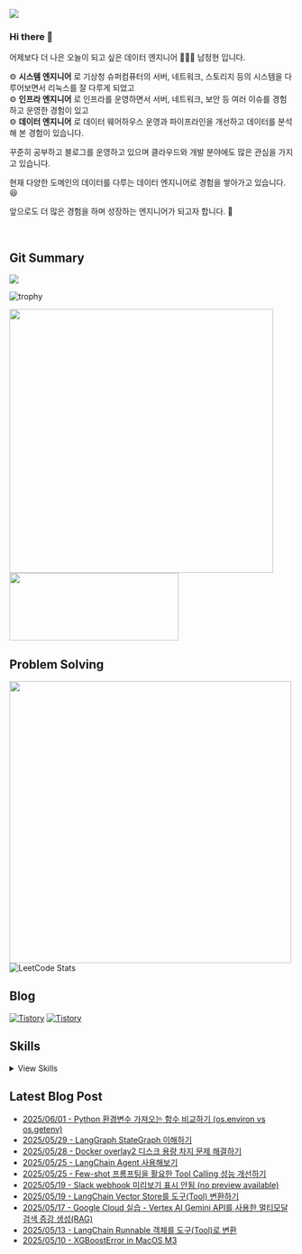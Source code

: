 ![](https://hits.seeyoufarm.com/api/count/incr/badge.svg?url=https%3A%2F%2Fgithub.com%2Fjaynamm%2Fhit-counter&count_bg=%23000000&title_bg=%23000000&icon=macys.svg&icon_color=%23FFFFFF&title=hits&edge_flat=false)

### Hi there 👋  
어제보다 더 나은 오늘이 되고 싶은 데이터 엔지니어 🧑🏻‍💻 남정현 입니다.  

⚙︎ **시스템 엔지니어** 로 기상청 슈퍼컴퓨터의 서버, 네트워크, 스토리지 등의 시스템을 다루어보면서 리눅스를 잘 다루게 되었고  
⚙︎ **인프라 엔지니어** 로 인프라를 운영하면서 서버, 네트워크, 보안 등 여러 이슈를 경험하고 운영한 경험이 있고  
⚙︎ **데이터 엔지니어** 로 데이터 웨어하우스 운영과 파이프라인을 개선하고 데이터를 분석해 본 경험이 있습니다.
  
꾸준히 공부하고 블로그를 운영하고 있으며 클라우드와 개발 분야에도 많은 관심을 가지고 있습니다.

현재 다양한 도메인의 데이터를 다루는 데이터 엔지니어로 경험을 쌓아가고 있습니다. 😆    

앞으로도 더 많은 경험을 하며 성장하는 엔지니어가 되고자 합니다. 👏   

<br>
  
Git Summary
---
![](http://github-profile-summary-cards.vercel.app/api/cards/profile-details?username=jaynamm&theme=zenburn)  
<!-- 
![](http://github-profile-summary-cards.vercel.app/api/cards/repos-per-language?username=jaynamm&theme=zenburn)
![](http://github-profile-summary-cards.vercel.app/api/cards/most-commit-language?username=jaynamm&theme=zenburn)  
![](http://github-profile-summary-cards.vercel.app/api/cards/stats?username=jaynamm&theme=zenburn) 
![](http://github-profile-summary-cards.vercel.app/api/cards/productive-time?username=jaynamm&theme=zenburn&utcOffset=8)
-->

![trophy](https://github-profile-trophy.vercel.app/?username=ryo-ma&theme=chalk&column=5)
  
<a href="https://github.com/devxb/gitanimals"><img src="https://render.gitanimals.org/farms/jaynamm" width="468"/></a>
<a href="https://github.com/devxb/gitanimals">
  <img
    src="https://render.gitanimals.org/lines/jaynamm?pet-id=600908537971297727"
    width="300"
    height="120"
  />
</a>
  
     
Problem Solving
---
<a href="https://solved.ac/profile/jaynam"><img width="500px" src="https://github-readme-solvedac-hyp3rflow.vercel.app/api/?handle=jaynam"></a>  
![LeetCode Stats](https://leetcard.jacoblin.cool/jaynam?theme=unicorn&font=Noto%20Sans&ext=heatmap)  
 
Blog
---
[![Tistory](https://img.shields.io/badge/(구)제이로그-000000.svg?style=for-the-badge&logo=Tistory&logoColor=white&width=300)](https://jaynamm.tistory.com/)
[![Tistory](https://img.shields.io/badge/제이로그-000000.svg?style=for-the-badge&logo=Tistory&logoColor=white&width=300)](https://iavlog.tistory.com/)

Skills
---

<details>
<summary>View Skills</summary>

* OS  
![Linux](https://img.shields.io/badge/Linux-FCC624.svg?&style=for-the-badge&logo=Linux&logoColor=white)
![CentOS](https://img.shields.io/badge/CentOS-262577.svg?&style=for-the-badge&logo=CentOS&logoColor=white)
![Ubuntu](https://img.shields.io/badge/Ubuntu-E95420.svg?&style=for-the-badge&logo=Ubuntu&logoColor=white)  

* Programming Language  
![Python](https://img.shields.io/badge/Python-3776AB.svg?&style=for-the-badge&logo=Python&logoColor=white)
![Numpy](https://img.shields.io/badge/Numpy-013243.svg?&style=for-the-badge&logo=Numpy&logoColor=white)
![Pandas](https://img.shields.io/badge/Pandas-150458.svg?&style=for-the-badge&logo=Pandas&logoColor=white)
![Polars](https://img.shields.io/badge/Polars-CD792C.svg?style=for-the-badge&logo=Polars&logoColor=white)  

* Database  
![Mysql](https://img.shields.io/badge/Mysql-4479A1.svg?&style=for-the-badge&logo=Mysql&logoColor=white)
![PostgreSQL](https://img.shields.io/badge/PostgreSQL-4169E1.svg?&style=for-the-badge&logo=PostgreSQL&logoColor=white)

* Web  
![Spring Boot](https://img.shields.io/badge/springboot-6DB33F.svg?&style=for-the-badge&logo=springboot&logoColor=white)
![React](https://img.shields.io/badge/react-61DAFB.svg?&style=for-the-badge&logo=react&logoColor=white)
![Django](https://img.shields.io/badge/Django-092E20.svg?&style=for-the-badge&logo=Django&logoColor=white)
![FastAPI](https://img.shields.io/badge/FastAPI-009688.svg?style=for-the-badge&logo=FastAPI&logoColor=white)
![Streamlit](https://img.shields.io/badge/Streamlit-FF4B4B.svg?style=for-the-badge&logo=Streamlit&logoColor=white)  

* Data Engineering  
![Apache Hadoop](https://img.shields.io/badge/Apache%20Hadoop-66CCFF.svg?style=for-the-badge&logo=Apache-Hadoop&logoColor=black)
![Apache Hive](https://img.shields.io/badge/Apache%20Hive-FDEE21.svg?style=for-the-badge&logo=Apache-Hive&logoColor=black)
![Presto](https://img.shields.io/badge/Presto-5890FF.svg?&style=for-the-badge&logo=Presto&logoColor=white)
![Airflow](https://img.shields.io/badge/Airflow-017CEE.svg?&style=for-the-badge&logo=Apache%20Airflow&logoColor=white)
![Spark](https://img.shields.io/badge/Spark-E25A1C.svg?&style=for-the-badge&logo=Apache%20Spark&logoColor=white)
![Trino](https://img.shields.io/badge/Trino-DD00A1.svg?style=for-the-badge&logo=Trino&logoColor=white)  

* Container Application  
![Docker](https://img.shields.io/badge/Docker-2496ED.svg?&style=for-the-badge&logo=Docker&logoColor=white)
![Kubernetes](https://img.shields.io/badge/Kubernetes-326CE5.svg?&style=for-the-badge&logo=Kubernetes&logoColor=white)

* Cloud Service  
![AWS](https://img.shields.io/badge/AWS-232F3E.svg?&style=for-the-badge&logo=Amazon%20AWS&logoColor=white)
![Google Cloud](https://img.shields.io/badge/Google%20Cloud-4285F4.svg?&style=for-the-badge&logo=Google%20Cloud&logoColor=white)  
  
* Collaboration tools  
![Slack](https://img.shields.io/badge/Slack-4A154B.svg?&style=for-the-badge&logo=Slack&logoColor=white)
![Jira](https://img.shields.io/badge/Jira-0052CC.svg?&style=for-the-badge&logo=Jira&logoColor=white)
![Confluence](https://img.shields.io/badge/Confluence-172B4D.svg?&style=for-the-badge&logo=Confluence&logoColor=white)  
</details>

Latest Blog Post
---
- [2025/06/01 - Python 환경변수 가져오는 함수 비교하기 (os.environ vs os.getenv)](https://iavlog.tistory.com/entry/Python-%ED%99%98%EA%B2%BD%EB%B3%80%EC%88%98-%EA%B0%80%EC%A0%B8%EC%98%A4%EB%8A%94-%ED%95%A8%EC%88%98-%EB%B9%84%EA%B5%90%ED%95%98%EA%B8%B0-osenviron-vs-osgetenv)
- [2025/05/29 - LangGraph StateGraph 이해하기](https://iavlog.tistory.com/entry/LangGraph-StateGraph-%EC%9D%B4%ED%95%B4%ED%95%98%EA%B8%B0)
- [2025/05/28 - Docker overlay2 디스크 용량 차지 문제 해결하기](https://iavlog.tistory.com/entry/Docker-overlay2-%EB%94%94%EC%8A%A4%ED%81%AC-%EC%9A%A9%EB%9F%89-%EC%B0%A8%EC%A7%80-%EB%AC%B8%EC%A0%9C-%ED%95%B4%EA%B2%B0%ED%95%98%EA%B8%B0)
- [2025/05/25 - LangChain Agent 사용해보기](https://iavlog.tistory.com/entry/LangChain-Agent-%EC%82%AC%EC%9A%A9%ED%95%B4%EB%B3%B4%EA%B8%B0)
- [2025/05/25 - Few-shot 프롬프팅을 활요한 Tool Calling 성능 개선하기](https://iavlog.tistory.com/entry/Few-shot-%ED%94%84%EB%A1%AC%ED%94%84%ED%8C%85%EC%9D%84-%ED%99%9C%EC%9A%94%ED%95%9C-Tool-Calling-%EC%84%B1%EB%8A%A5-%EA%B0%9C%EC%84%A0%ED%95%98%EA%B8%B0)
- [2025/05/19 - Slack webhook 미리보기 표시 안됨 (no preview available)](https://iavlog.tistory.com/entry/Slack-webhook-%EB%AF%B8%EB%A6%AC%EB%B3%B4%EA%B8%B0-%EC%95%88%EB%B3%B4%EC%9E%84-no-preview-available)
- [2025/05/19 - LangChain Vector Store를 도구(Tool) 변환하기](https://iavlog.tistory.com/entry/LangChain-Vector-Store%EB%A5%BC-%EB%8F%84%EA%B5%ACTool-%EB%B3%80%ED%99%98%ED%95%98%EA%B8%B0)
- [2025/05/17 - Google Cloud 실습 - Vertex AI Gemini API를 사용한 멀티모달 검색 증강 생성(RAG)](https://iavlog.tistory.com/entry/Google-Cloud-%EC%8B%A4%EC%8A%B5-Vertex-AI-Gemini-API%EB%A5%BC-%EC%82%AC%EC%9A%A9%ED%95%9C-%EB%A9%80%ED%8B%B0%EB%AA%A8%EB%8B%AC-%EA%B2%80%EC%83%89-%EC%A6%9D%EA%B0%95-%EC%83%9D%EC%84%B1RAG)
- [2025/05/13 - LangChain Runnable 객체를 도구(Tool)로 변환](https://iavlog.tistory.com/entry/LangChain-Runnable-%EA%B0%9D%EC%B2%B4%EB%A5%BC-%EB%8F%84%EA%B5%ACTool%EB%A1%9C-%EB%B3%80%ED%99%98)
- [2025/05/10 - XGBoostError in MacOS M3](https://iavlog.tistory.com/entry/XGBoostError-in-MacOS-M3)
